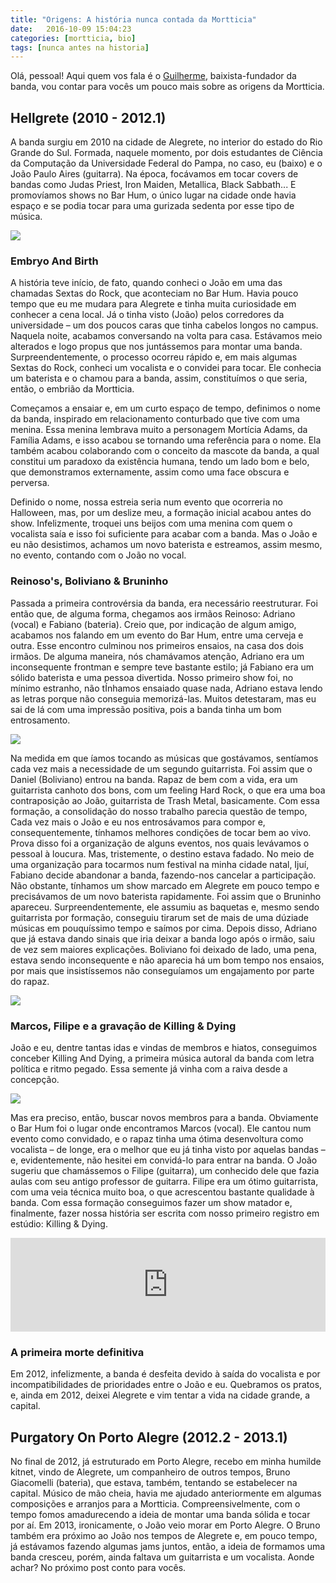 ```yaml
---
title: "Origens: A história nunca contada da Mortticia"
date:   2016-10-09 15:04:23
categories: [mortticia, bio]
tags: [nunca antes na historia]
---
```


Olá, pessoal! Aqui quem vos fala é o [Guilherme](https://www.facebook.com/hw.guilherme), baixista-fundador da banda, vou contar para vocês um pouco mais sobre as origens da Mortticia.

Hellgrete (2010 - 2012.1)
-------------------------

A banda surgiu em 2010 na cidade de Alegrete, no interior do estado do Rio Grande do Sul. Formada, naquele momento, por dois estudantes de Ciência da Computação da Universidade Federal do Pampa, no caso, eu (baixo) e o João Paulo Aires (guitarra). Na época, focávamos em tocar covers de bandas como Judas Priest, Iron Maiden, Metallica, Black Sabbath... E promovíamos shows no Bar Hum, o único lugar na cidade onde havia espaço e se podia tocar para uma gurizada sedenta por esse tipo de música.

![](/images/origens/TheBeginning0.png)

### Embryo And Birth

A história teve início, de fato, quando conheci o João em uma das chamadas Sextas do Rock, que aconteciam no Bar Hum. Havia pouco tempo que eu me mudara para Alegrete e tinha muita curiosidade em conhecer a cena local. Já o tinha visto (João) pelos corredores da universidade – um dos poucos caras que tinha cabelos longos no campus. Naquela noite, acabamos conversando na volta para casa. Estávamos meio alterados e logo propus que nos juntássemos para montar uma banda. Surpreendentemente, o processo ocorreu rápido e, em mais algumas Sextas do Rock, conheci um vocalista e o convidei para tocar. Ele conhecia um baterista e o chamou para a banda, assim, constituímos o que seria, então, o embrião da Mortticia.

Começamos a ensaiar e, em um curto espaço de tempo, definimos o nome da banda, inspirado em relacionamento conturbado que tive com uma menina. Essa menina lembrava muito a personagem Mortícia Adams, da Família Adams, e isso acabou se tornando uma referência para o nome. Ela também acabou colaborando com o conceito da mascote da banda, a qual constitui um paradoxo da existência humana, tendo um lado bom e belo, que demonstramos externamente, assim como uma face obscura e perversa.

Definido o nome, nossa estreia seria num evento que ocorreria no Halloween, mas, por um deslize meu, a formação inicial acabou antes do show. Infelizmente, troquei uns beijos com uma menina com quem o vocalista saía e isso foi suficiente para acabar com a banda. Mas o João e eu não desistimos, achamos um novo baterista e estreamos, assim mesmo, no evento, contando com o João no vocal.

### Reinoso's, Boliviano & Bruninho 
Passada a primeira controvérsia da banda, era necessário reestruturar. Foi então que, de alguma forma, chegamos aos irmãos Reinoso: Adriano (vocal) e Fabiano (bateria). Creio que, por indicação de algum amigo, acabamos nos falando em um evento do Bar Hum, entre uma cerveja e outra. Esse encontro culminou nos primeiros ensaios, na casa dos dois irmãos. De alguma maneira, nós chamávamos atenção, Adriano era um inconsequente frontman e sempre teve bastante estilo; já Fabiano era um sólido baterista e uma pessoa divertida. Nosso primeiro show foi, no mínimo estranho, não tÍnhamos ensaiado quase nada, Adriano estava lendo as letras porque não conseguia memorizá-las. Muitos detestaram, mas eu sai de lá com uma impressão positiva, pois a banda tinha um bom entrosamento.

![](/images/origens/TheBeginning1.png)

Na medida em que íamos tocando as músicas que gostávamos, sentíamos cada vez mais a necessidade de um segundo guitarrista. Foi assim que o Daniel (Boliviano) entrou na banda. Rapaz de bem com a vida, era um guitarrista canhoto dos bons, com um feeling Hard Rock, o que era uma boa contraposição ao João, guitarrista de Trash Metal, basicamente. Com essa formação, a consolidação do nosso trabalho parecia questão de tempo, Cada vez mais o João e eu nos entrosávamos para compor e, consequentemente, tínhamos melhores condições de tocar bem ao vivo. Prova disso foi a organização de alguns eventos, nos quais levávamos o pessoal à loucura. Mas, tristemente, o destino estava fadado. No meio de uma organização para tocarmos num festival na minha cidade natal, Ijuí, Fabiano decide abandonar a banda, fazendo-nos cancelar a participação. Não obstante, tínhamos um show marcado em Alegrete em pouco tempo e precisávamos de um novo baterista rapidamente. Foi assim que o Bruninho apareceu. Surpreendentemente, ele assumiu as baquetas e, mesmo sendo guitarrista por formação, conseguiu tirarum set de mais de uma dúziade músicas em pouquíssimo tempo e saímos por cima. Depois disso, Adriano que já estava dando sinais que iria deixar a banda logo após o irmão, saiu de vez sem maiores explicações. Boliviano foi deixado de lado, uma pena, estava sendo inconsequente e não aparecia há um bom tempo nos ensaios, por mais que insistíssemos não conseguíamos um engajamento por parte do rapaz.

![](/images/origens/TheBeginning2.png)

### Marcos, Filipe e a gravação de Killing & Dying

João e eu, dentre tantas idas e vindas de membros e hiatos, conseguimos conceber Killing And Dying, a primeira música autoral da banda com letra política e ritmo pegado. Essa semente já vinha com a raiva desde a concepção.

<img src="/images/origens/TheBeginning3.png" />

Mas era preciso, então, buscar novos membros para a banda. Obviamente o Bar Hum foi o lugar onde encontramos Marcos (vocal). Ele cantou num evento como convidado, e o rapaz tinha uma ótima desenvoltura como vocalista – de longe, era o melhor que eu já tinha visto por aquelas bandas – e, evidentemente, não hesitei em convidá-lo para entrar na banda. O João sugeriu que chamássemos o Filipe (guitarra), um conhecido dele que fazia aulas com seu antigo professor de guitarra. Filipe era um ótimo guitarrista, com uma veia técnica muito boa, o que acrescentou bastante qualidade à banda. Com essa formação conseguimos fazer um show matador e, finalmente, fazer nossa história ser escrita com nosso primeiro registro em estúdio: Killing & Dying.

<iframe width="100%" height="150" scrolling="no" frameborder="no" src="https://w.soundcloud.com/player/?url=https%3A//api.soundcloud.com/tracks/28935481&amp;auto_play=false&amp;hide_related=false&amp;show_comments=true&amp;show_user=true&amp;show_reposts=false&amp;visual=true"></iframe>

### A primeira morte definitiva

Em 2012, infelizmente, a banda é desfeita devido à saída do vocalista e por incompatibilidades de prioridades entre o João e eu. Quebramos os pratos, e, ainda em 2012, deixei Alegrete e vim tentar a vida na cidade grande, a capital.

Purgatory On Porto Alegre (2012.2 - 2013.1)
--------------------------------

No final de 2012, já estruturado em Porto Alegre, recebo em minha humilde kitnet, vindo de Alegrete, um companheiro de outros tempos, Bruno Giacomelli (bateria), que estava, também, tentando se estabelecer na capital. Músico de mão cheia, havia me ajudado anteriormente em algumas composições e arranjos para a Mortticia. Compreensivelmente, com o tempo fomos amadurecendo a ideia de montar uma banda sólida e tocar por aí. Em 2013, ironicamente, o João veio morar em Porto Alegre. O Bruno também era próximo ao João nos tempos de Alegrete e, em pouco tempo, já estávamos fazendo algumas jams juntos, então, a ideia de formamos uma banda cresceu, porém, ainda faltava um guitarrista e um vocalista. Aonde achar? No próximo post conto para vocês.
